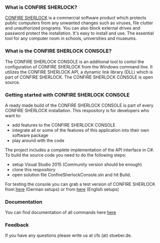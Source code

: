 ### What is CONFIRE SHERLOCK?

[CONFIRE SHERLOCK](http://sherlock.stueber.de) is a commercial software product which protects public computers from any unwanted changes such as viruses, file clutter and unauthorized programs. You can also block external drives and password protect the installation. It's easy to install and use. The essential tool for any computer room in schools, universities and museums.

### What is the CONFIRE SHERLOCK CONSOLE?

The CONFIRE SHERLOCK CONSOLE is an additional tool to contol the configuration of CONFIRE SHERLOCK from the Windows command line. It utilizes the CONFIRE SHERLOCK API, a dynamic link library (DLL) which is part of CONFIRE SHERLOCK. The CONFIRE SHERLOCK CONSOLE is open source.

### Getting started with CONFIRE SHERLOCK CONSOLE

A ready made build of the CONFIRE SHERLOCK CONSOLE is part of every CONFIRE SHERLOCK installation. This respository is for developers who want to:

* add features to the CONFIRE SHERLOCK CONSOLE
* integrate all or some of the features of this application into their own software package 
* play around with the code

The project includes a complete implementation of the API interface in C#. To build the source code you need to do the following steps:

* setup Visual Studio 2015 (Community version should be enough)
* clone this respository
* open solution file ConfireSherlockConsole.sln and hit Build.

For testing the console you can grab a test version of CONFIRE SHERLOCK from [here](sherlock.stueber.de/download.php) (German setups) or from [here](sherlock.stueber.co.uk/download.php) (English setups)

### Documentation

You can find documentation of all commands here [here](http://doc.stueber.de/sherlock/v3/console.html#console)

### Feedback

If you have any questions please write us at cfs (at) stueber.de.
